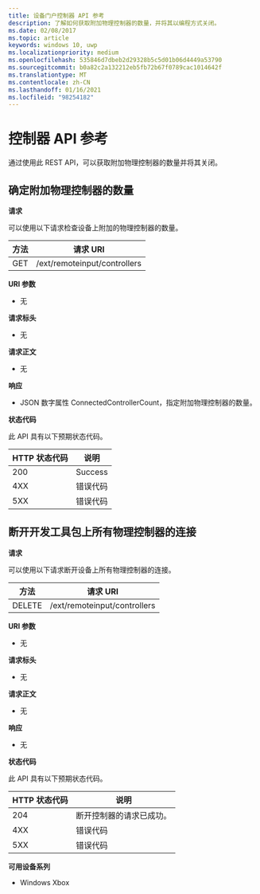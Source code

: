 ```yaml
---
title: 设备门户控制器 API 参考
description: 了解如何获取附加物理控制器的数量，并将其以编程方式关闭。
ms.date: 02/08/2017
ms.topic: article
keywords: windows 10, uwp
ms.localizationpriority: medium
ms.openlocfilehash: 535846d7dbeb2d29328b5c5d01b06d4449a53790
ms.sourcegitcommit: b0a82c2a132212eb5fb72b67f0789cac1014642f
ms.translationtype: MT
ms.contentlocale: zh-CN
ms.lasthandoff: 01/16/2021
ms.locfileid: "98254182"
---
```

# <a name="controller-api-reference"></a>控制器 API 参考

通过使用此 REST API，可以获取附加物理控制器的数量并将其关闭。

## <a name="determine-the-number-of-attached-physical-controllers"></a>确定附加物理控制器的数量

**请求**

可以使用以下请求检查设备上附加的物理控制器的数量。

方法 | 请求 URI |
-------|-------------|
| GET | /ext/remoteinput/controllers |

**URI 参数**

- 无

**请求标头**

- 无

**请求正文**   

- 无

**响应**   

- JSON 数字属性 ConnectedControllerCount，指定附加物理控制器的数量。

**状态代码**

此 API 具有以下预期状态代码。

| HTTP 状态代码 | 说明 |
|------------------|-------------|
| 200 | Success |
| 4XX | 错误代码 |
| 5XX | 错误代码 |

## <a name="disconnect-all-physical-controllers-on-the-devkit"></a>断开开发工具包上所有物理控制器的连接

**请求**

可以使用以下请求断开设备上所有物理控制器的连接。

| 方法 | 请求 URI |
|--------|-------------|
| DELETE | /ext/remoteinput/controllers |

**URI 参数**

- 无

**请求标头**

- 无

**请求正文**   

- 无

**响应**   

- 无 

**状态代码**

此 API 具有以下预期状态代码。

| HTTP 状态代码 | 说明 |
|------------------|-------------|
| 204 | 断开控制器的请求已成功。 |
| 4XX | 错误代码 |
| 5XX | 错误代码 |

**可用设备系列**

* Windows Xbox
